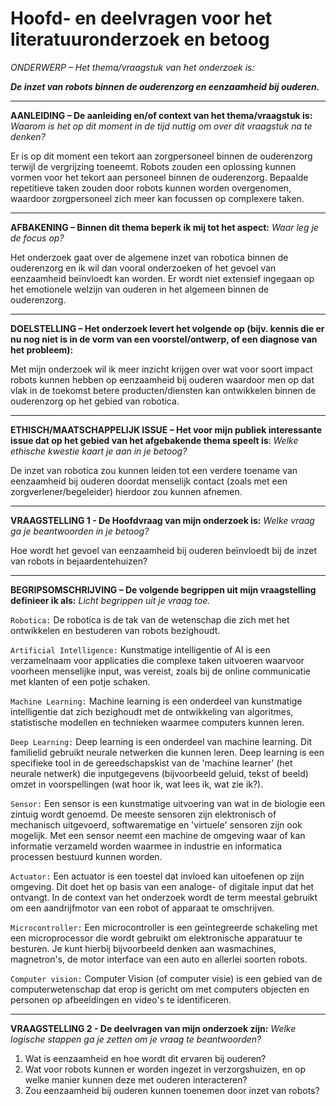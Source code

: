 # Hoofd- en deelvragen voor het literatuuronderzoek en betoog

*ONDERWERP – Het thema/vraagstuk van het onderzoek is:*

***De inzet van robots binnen de ouderenzorg en eenzaamheid bij ouderen.***

---

**AANLEIDING – De aanleiding en/of context van het thema/vraagstuk is:**
*Waarom is het op dit moment in de tijd nuttig om over dit vraagstuk na te denken?*

Er is op dit moment een tekort aan zorgpersoneel binnen de ouderenzorg terwijl de vergrijzing toeneemt. Robots zouden een oplossing kunnen vormen voor het tekort aan personeel binnen de ouderenzorg. Bepaalde repetitieve taken zouden door robots kunnen worden overgenomen, waardoor zorgpersoneel zich meer kan focussen op complexere taken. 

---

**AFBAKENING – Binnen dit thema beperk ik mij tot het aspect:**
*Waar leg je de focus op?*

Het onderzoek gaat over de algemene inzet van robotica binnen de ouderenzorg en ik wil dan vooral onderzoeken of het gevoel van eenzaamheid beïnvloedt kan worden. Er wordt niet extensief ingegaan op het emotionele welzijn van ouderen in het algemeen binnen de ouderenzorg.

---

**DOELSTELLING – Het onderzoek levert het volgende op (bijv. kennis die er nu nog niet is in de vorm van een voorstel/ontwerp, of een diagnose van het probleem):**

Met mijn onderzoek wil ik meer inzicht krijgen over wat voor soort impact robots kunnen hebben op eenzaamheid bij ouderen waardoor men op dat vlak in de toekomst betere producten/diensten kan ontwikkelen binnen de ouderenzorg op het gebied van robotica.

---

**ETHISCH/MAATSCHAPPELIJK ISSUE – Het voor mijn publiek interessante issue dat op het gebied van het afgebakende thema speelt is**: *Welke ethische kwestie kaart je aan in je betoog?*

De inzet van robotica zou kunnen leiden tot een verdere toename van eenzaamheid bij ouderen doordat menselijk contact (zoals met een zorgverlener/begeleider) hierdoor zou kunnen afnemen. 

---

**VRAAGSTELLING 1 - De Hoofdvraag van mijn onderzoek is:** *Welke vraag ga je beantwoorden in je betoog?*

Hoe wordt het gevoel van eenzaamheid bij ouderen beïnvloedt bij de inzet van robots in bejaardentehuizen? 

---

**BEGRIPSOMSCHRIJVING – De volgende begrippen uit mijn vraagstelling definieer ik als:** *Licht begrippen uit je vraag toe.*

`Robotica:` De robotica is de tak van de wetenschap die zich met het ontwikkelen en bestuderen van robots bezighoudt. 

`Artificial Intelligence:` Kunstmatige intelligentie of AI is een verzamelnaam voor applicaties die complexe taken uitvoeren waarvoor voorheen menselijke input, was vereist, zoals bij de online communicatie met klanten of een potje schaken. 

`Machine Learning:` Machine learning is een onderdeel van kunstmatige intelligentie dat zich bezighoudt met de ontwikkeling van algoritmes, statistische modellen en technieken waarmee computers kunnen leren.  

`Deep Learning:` Deep learning is een onderdeel van machine learning. Dit familielid gebruikt neurale netwerken die kunnen leren. Deep learning is een specifieke tool in de gereedschapskist van de 'machine learner' (het neurale netwerk) die inputgegevens (bijvoorbeeld geluid, tekst of beeld) omzet in voorspellingen (wat hoor ik, wat lees ik, wat zie ik?). 

`Sensor:` Een sensor is een kunstmatige uitvoering van wat in de biologie een zintuig wordt genoemd. De meeste sensoren zijn elektronisch of mechanisch uitgevoerd, softwarematige en 'virtuele' sensoren zijn ook mogelijk. Met een sensor neemt een machine de omgeving waar of kan informatie verzameld worden waarmee in industrie en informatica processen bestuurd kunnen worden. 

`Actuator:` Een actuator is een toestel dat invloed kan uitoefenen op zijn omgeving. Dit doet het op basis van een analoge- of digitale input dat het ontvangt. In de context van het onderzoek wordt de term meestal gebruikt om een aandrijfmotor van een robot of apparaat te omschrijven. 

`Microcontroller:` Een microcontroller is een geïntegreerde schakeling met een microprocessor die wordt gebruikt om elektronische apparatuur te besturen. Je kunt hierbij bijvoorbeeld denken aan wasmachines, magnetron's, de motor interface van een auto en allerlei soorten robots. 

`Computer vision:` Computer Vision (of computer visie) is een gebied van de computerwetenschap dat erop is gericht om met computers objecten en personen op afbeeldingen en video's te identificeren. 

---

**VRAAGSTELLING 2 - De deelvragen van mijn onderzoek zijn:** *Welke logische stappen ga je zetten om je vraag te beantwoorden?*

1. Wat is eenzaamheid en hoe wordt dit ervaren bij ouderen? 
2. Wat voor robots kunnen er worden ingezet in verzorgshuizen, en op welke manier kunnen deze met ouderen interacteren? 
3. Zou eenzaamheid bij ouderen kunnen toenemen door inzet van robots?